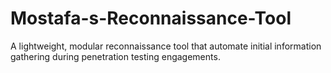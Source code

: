 # Mostafa-s-Reconnaissance-Tool
A lightweight, modular reconnaissance tool that automate initial information gathering during penetration testing engagements.

